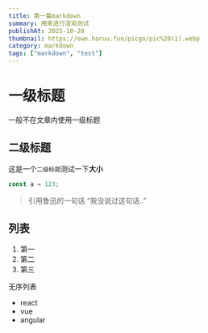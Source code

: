 ```yaml
---
title: 第一篇markdown
summary: 用来进行渲染测试
publishAt: 2025-10-20
thumbnail: https://owo.haruu.fun/picgo/pic%20(1).webp
category: markdown
tags: ["markdown", "test"]
---
```


# 一级标题

一般不在文章内使用一级标题

## 二级标题

这是一个`二级标题`测试一下**大小**

```js
const a = 123;
```

> 引用鲁迅的一句话
> “我没说过这句话..”

## 列表

1. 第一
2. 第二
3. 第三

无序列表

- react
- vue
- angular